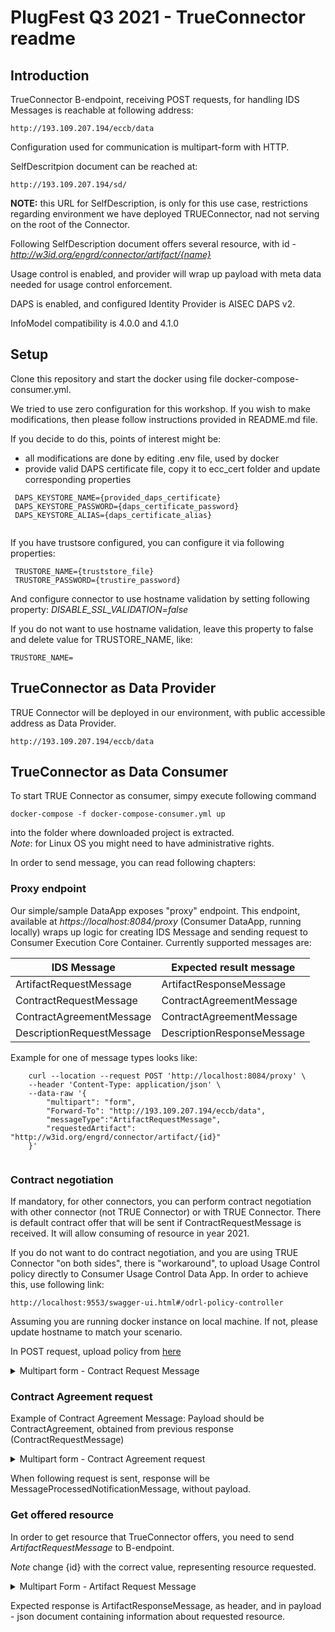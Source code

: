 # PlugFest Q3 2021 - TrueConnector readme


## Introduction

TrueConnector B-endpoint, receiving POST requests, for handling IDS Messages is reachable at following address:

```
http://193.109.207.194/eccb/data

```

Configuration used for communication is multipart-form with HTTP.

SelfDescritpion document can be reached at:

```
http://193.109.207.194/sd/

```

**NOTE:** this URL for SelfDescription, is only for this use case, restrictions regarding environment we have deployed TRUEConnector, nad not serving on the root of the Connector.

Following SelfDescription document offers several resource, with id - *http://w3id.org/engrd/connector/artifact/{name}*

Usage control is enabled, and provider will wrap up payload with meta data needed for usage control enforcement.

DAPS is enabled, and configured Identity Provider is AISEC DAPS v2.

InfoModel compatibility is 4.0.0 and 4.1.0

## Setup

Clone this repository and start the docker using file docker-compose-consumer.yml.

We tried to use zero configuration for this workshop. If you wish to make modifications, then please follow instructions provided in README.md file.

If you decide to do this, points of interest might be:

 * all modifications are done by editing .env file, used by docker
 * provide valid DAPS certificate file, copy it to ecc_cert folder and update corresponding properties
 
```
 DAPS_KEYSTORE_NAME={provided_daps_certificate}
 DAPS_KEYSTORE_PASSWORD={daps_certificate_password}
 DAPS_KEYSTORE_ALIAS={daps_certificate_alias}
 
```
 
If you have trustsore configured, you can configure it via following properties:

```
 TRUSTORE_NAME={truststore_file}
 TRUSTORE_PASSWORD={trustire_password}

```

And configure connector to use hostname validation by setting following property:
*DISABLE_SSL_VALIDATION=false*

If you do not want to use hostname validation, leave this property to false and delete value for TRUSTORE_NAME, like:

```
TRUSTORE_NAME=
```

## TrueConnector as Data Provider

TRUE Connector will be deployed in our environment, with public accessible address as Data Provider.

```
http://193.109.207.194/eccb/data
```


## TrueConnector as Data Consumer 

To start TRUE Connector as consumer, simpy execute following command

```
docker-compose -f docker-compose-consumer.yml up

```

into the folder where downloaded project is extracted.</br>
*Note*: for Linux OS you might need to have administrative rights.

In order to send message, you can read following chapters:


### Proxy endpoint

Our simple/sample DataApp exposes "proxy" endpoint. This endpoint, available at *https://localhost:8084/proxy* (Consumer DataApp, running locally) wraps up logic for creating IDS Message and sending request to Consumer Execution Core Container. Currently supported messages are:

| IDS Message |  Expected result message |
| ------- |   -------- |
| ArtifactRequestMessage | ArtifactResponseMessage |
| ContractRequestMessage |  ContractAgreementMessage |
| ContractAgreementMessage | ContractAgreementMessage |
| DescriptionRequestMessage |  DescriptionResponseMessage |

Example for one of message types looks like:

```
	curl --location --request POST 'http://localhost:8084/proxy' \
	--header 'Content-Type: application/json' \
	--data-raw '{
	    "multipart": "form",
	    "Forward-To": "http://193.109.207.194/eccb/data",
	    "messageType":"ArtifactRequestMessage",
	    "requestedArtifact": "http://w3id.org/engrd/connector/artifact/{id}"   
	}'
	
```

### Contract negotiation

If mandatory, for other connectors, you can perform contract negotiation with other connector (not TRUE Connector) or with TRUE Connector. There is default contract offer that will be sent if ContractRequestMessage is received. It will allow consuming of resource in year 2021.

If you do not want to do contract negotiation, and you are using TRUE Connector "on both sides", there is "workaround", to upload Usage Control policy directly to Consumer Usage Control Data App. In order to achieve this, use following link:

```
http://localhost:9553/swagger-ui.html#/odrl-policy-controller
```

Assuming you are running docker instance on local machine. If not, please update hostname to match your scenario.

In POST request, upload policy from [here](https://github.com/Engineering-Research-and-Development/true-connector-uc_data_app/blob/master/src/main/resources/policy-examples/0.0.3/1%20restrict-access-interval.json)

<details>
  <summary>Multipart form - Contract Request Message</summary>

	curl --location --request POST 'http://localhost:8084/proxy' \
	--header 'Content-Type: application/json' \
	--data-raw '{
	"multipart": "form",
	"Forward-To": "http://193.109.207.194/eccb/data",
	"messageType": "ContractRequestMessage",
	"requestedArtifact": "http://w3id.org/engrd/connector/artifact/{id}"
	}'

</details>

### Contract Agreement request

Example of Contract Agreement Message:
Payload should be ContractAgreement, obtained from previous response (ContractRequestMessage)

<details>
  <summary>Multipart form - Contract Agreement request</summary>

	curl --location --request POST 'http://localhost:8084/proxy' \
	--header 'Content-Type: application/json' \
	--data-raw '{
	"multipart": "form",
	"Forward-To": "http://193.109.207.194/eccb/data",
	"messageType": "ContractAgreementMessage",
	"payload": {
		"@context": {
			"ids": "https://w3id.org/idsa/core/",
			"idsc": "https://w3id.org/idsa/code/"
		},
		"@type": "ids:ContractAgreement",
		"@id": "https://w3id.org/idsa/autogen/contract/restrict-access-interval-{id}",
		"profile": "http://example.com/ids-profile",
		"ids:target": {
			"@id": "http://w3id.org/engrd/connector/artifact/{id}"
		},
		"ids:provider": "http://example.com/party/my-party",
		"ids:consumer": "http://example.com/party/consumer-party",
		"ids:permission": [
			{
				"ids:action": [
					{
						"@id": "idsc:USE"
					}
				],
				"ids:constraint": [
					{
						"@type": "ids:Constraint",
						"ids:leftOperand": "idsc:POLICY_EVALUATION_TIME",
						"ids:operator": "idsc:TEMPORAL_EQUALS",
						"ids:rightOperand": {
							"@type": "ids:interval",
							"@value": {
								"ids:begin": {
									"@value": "2021-03-01T00:00:00Z",
									"@type": "xsd:datetimeStamp"
								},
								"ids:end": {
									"@value": "2021-03-31T00:00:00Z",
									"@type": "xsd:datetimeStamp"
								}
							}
						},
						"ids:pipEndpoint": {
							"@id": "https//pip.com/policy_evaluation_time"
						}
					}
				]
			}
		]
	}
	}'

</details>

When following request is sent, response will be MessageProcessedNotificationMessage, without payload.


### Get offered resource

In order to get resource that TrueConnector offers, you need to send *ArtifactRequestMessage* to B-endpoint.

*Note* change {id} with the correct value, representing resource requested.


<details>
  <summary>Multipart Form - Artifact Request Message</summary>

	curl --location --request POST 'http://localhost:8084/proxy' \
	--header 'Content-Type: application/json' \
	--data-raw '{
	    "multipart": "form",
	    "Forward-To": "http://193.109.207.194/eccb/data",
	    "messageType":"ArtifactRequestMessage",
	    "requestedArtifact": "http://w3id.org/engrd/connector/artifact/{id}"   
	}'

</details>

Expected response is ArtifactResponseMessage, as header, and in payload - json document containing information about requested resource.
